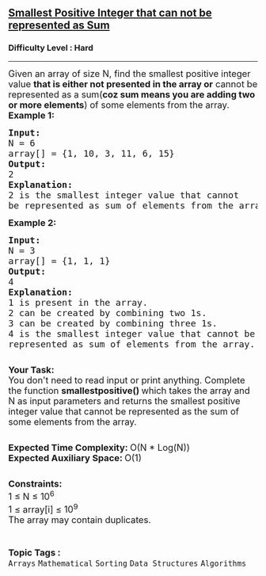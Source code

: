 <h2><a href="https://practice.geeksforgeeks.org/problems/b6b608d4eb1c45f2b5cace77c4914f302ff0f80d/1?page=2&difficulty[]=2&sortBy=submissions">Smallest Positive Integer that can not be represented as Sum</a></h2><h3>Difficulty Level : Hard</h3><hr><div class="problems_problem_content__Xm_eO"><p><span style="font-size:18px">Given an array of size N, find the smallest positive integer value&nbsp;<strong>that is either not presented in the array or</strong>&nbsp;cannot be represented as a sum(<strong>coz sum means you are adding two or more elements</strong>) of some elements from the array.</span><br>
<span style="font-size:18px"><strong>Example 1:</strong></span></p>

<pre><span style="font-size:18px"><strong>Input: </strong>
N = 6
array[] = {1, 10, 3, 11, 6, 15}
<strong>Output: </strong>
2
<strong>Explanation:</strong>
2 is the smallest integer value that cannot 
be represented as sum of elements from the array.</span>
</pre>

<p><span style="font-size:18px"><strong>Example 2:</strong></span></p>

<pre><span style="font-size:18px"><strong>Input: </strong>
N = 3
array[] = {1, 1, 1}
<strong>Output: </strong>
4
<strong>Explanation: </strong>
1 is present in the array. 
2 can be created by combining two 1s.
3 can be created by combining three 1s.
4 is the smallest integer value that cannot be 
represented as sum of elements from the array.</span></pre>

<p><br>
<span style="font-size:18px"><strong>Your Task: &nbsp;</strong><br>
You don't need to read input or print anything. Complete the function <strong>smallestpositive() </strong>which takes the array and N as input parameters and returns the smallest positive integer value that cannot be represented as the sum of some elements from the array.</span></p>

<p><br>
<span style="font-size:18px"><strong>Expected Time Complexity: </strong>O(N * Log(N))<br>
<strong>Expected Auxiliary Space: </strong>O(1)</span></p>

<p><br>
<span style="font-size:18px"><strong>Constraints:</strong><br>
1 ≤ N ≤ 10<sup>6</sup><br>
1 ≤ array[i] ≤ 10<sup>9</sup><br>
The array may contain duplicates.</span></p>
</div><br><p><span style=font-size:18px><strong>Topic Tags : </strong><br><code>Arrays</code>&nbsp;<code>Mathematical</code>&nbsp;<code>Sorting</code>&nbsp;<code>Data Structures</code>&nbsp;<code>Algorithms</code>&nbsp;